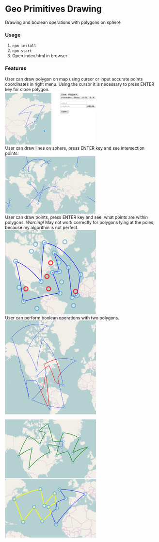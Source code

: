# Geo Primitives Drawing

Drawing and boolean operations with polygons on sphere

### Usage
1. ```npm install```
2. ```npm start```
3. Open index.html in browser

### Features

User can draw polygon on map using cursor or input accurate points coordinates in right menu. Using the cursor it is necessary to press ENTER key for close polygon.  
<img src="screenshots/s1.png" width="300"/>  
User can draw lines on sphere, press ENTER key and see intersection points.  
<img src="screenshots/s2.png" width="300"/>   
User can draw points, press ENTER key and see, what points are within polygons. _Warning!_ May not work correctly for polygons lying at the poles, because my algorithm is not perfect.  
<img src="screenshots/s3.png" width="300"/>    
User can perform boolean operations with two polygons.  
<img src="screenshots/s4.png" width="300"/>   
  
<img src="screenshots/s5.png" width="300"/>   
  
<img src="screenshots/s6.png" width="300"/>  
